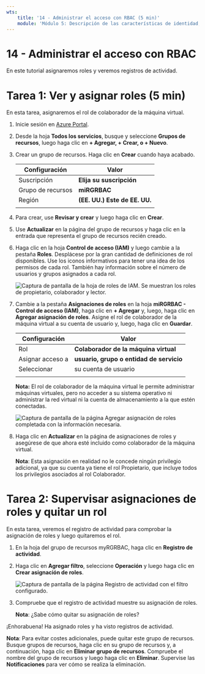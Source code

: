 ```yaml
---
wts:
    title: '14 - Administrar el acceso con RBAC (5 min)'
    module: 'Módulo 5: Descripción de las características de identidad, gobernanza, privacidad y cumplimiento'
---
```

# 14 - Administrar el acceso con RBAC

En este tutorial asignaremos roles y veremos registros de actividad. 

# Tarea 1: Ver y asignar roles (5 min)

En esta tarea, asignaremos el rol de colaborador de la máquina virtual. 

1. Inicie sesión en [Azure Portal](https://portal.azure.com).

2. Desde la hoja **Todos los servicios**, busque y seleccione **Grupos de recursos**, luego haga clic en **+ Agregar, + Crear, o + Nuevo**.

3. Crear un grupo de recursos. Haga clic en **Crear** cuando haya acabado. 

    | Configuración | Valor |
    | -- | -- |
    | Suscripción | **Elija su suscripción** |
    | Grupo de recursos | **miRGRBAC** |
    | Región | **(EE. UU.) Este de EE. UU.** |
    | | |

4. Para crear, use **Revisar y crear** y luego haga clic en **Crear**.

5. Use **Actualizar** en la página del grupo de recursos y haga clic en la entrada que representa el grupo de recursos recién creado.

6. Haga clic en la hoja **Control de acceso (IAM)** y luego cambie a la pestaña **Roles**. Desplácese por la gran cantidad de definiciones de rol disponibles. Use los iconos informativos para tener una idea de los permisos de cada rol. También hay información sobre el número de usuarios y grupos asignados a cada rol.

    ![Captura de pantalla de la hoja de roles de IAM. Se muestran los roles de propietario, colaborador y lector.](../images/1501.png)

7. Cambie a la pestaña **Asignaciones de roles** en la hoja **miRGRBAC - Control de acceso (IAM)**, haga clic en **+ Agregar** y, luego, haga clic en **Agregar asignación de roles**. Asigne el rol de colaborador de la máquina virtual a su cuenta de usuario y, luego, haga clic en **Guardar**. 

    | Configuración | Valor |
    | -- | -- |
    | Rol | **Colaborador de la máquina virtual** |
    | Asignar acceso a | **usuario, grupo o entidad de servicio** |
    | Seleccionar | su cuenta de usuario |
    | | |

    **Nota:** El rol de colaborador de la máquina virtual le permite administrar máquinas virtuales, pero no acceder a su sistema operativo ni administrar la red virtual ni la cuenta de almacenamiento a la que estén conectadas.

    ![Captura de pantalla de la página Agregar asignación de roles completada con la información necesaria.](../images/1502.png)

8. Haga clic en **Actualizar** en la página de asignaciones de roles y asegúrese de que ahora esté incluido como colaborador de la máquina virtual. 

    **Nota**: Esta asignación en realidad no le concede ningún privilegio adicional, ya que su cuenta ya tiene el rol Propietario, que incluye todos los privilegios asociados al rol Colaborador.

# Tarea 2: Supervisar asignaciones de roles y quitar un rol

En esta tarea, veremos el registro de actividad para comprobar la asignación de roles y luego quitaremos el rol. 

1. En la hoja del grupo de recursos myRGRBAC, haga clic en **Registro de actividad**.

2. Haga clic en **Agregar filtro**, seleccione **Operación** y luego haga clic en **Crear asignación de roles**.

    ![Captura de pantalla de la página Registro de actividad con el filtro configurado.](../images/1503.png)

3. Compruebe que el registro de actividad muestre su asignación de roles. 

    **Nota**: ¿Sabe cómo quitar su asignación de roles?

¡Enhorabuena! Ha asignado roles y ha visto registros de actividad. 

**Nota**: Para evitar costes adicionales, puede quitar este grupo de recursos. Busque grupos de recursos, haga clic en su grupo de recursos y, a continuación, haga clic en **Eliminar grupo de recursos**. Compruebe el nombre del grupo de recursos y luego haga clic en **Eliminar**. Supervise las **Notificaciones** para ver cómo se realiza la eliminación.



